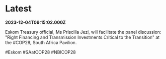 # Latest

**2023-12-04T09:15:02.000Z**

Eskom Treasury official, Ms Priscilla Jezi, will facilitate the panel discussion: "Right Financing and Transmission Investments Critical to the Transition" at the \#COP28, South Africa Pavilion. 

\#Eskom \#SAatCOP28 \#NBICOP28
